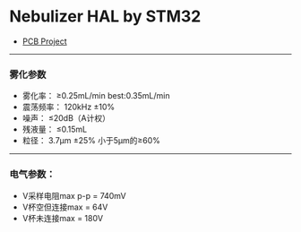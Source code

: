 # Nebulizer HAL by STM32
- [PCB Project](https://github.com/Sandman6z/Nebulizer_Medical_PCB)
---
### 雾化参数
- 雾化率： ≥0.25mL/min best:0.35mL/min
- 震荡频率： 120kHz ±10%
- 噪声： ≤20dB（A计权）
- 残液量： ≤0.15mL
- 粒径： 3.7μm ±25% 小于5μm的≥60%
---
### 电气参数：
- V采样电阻max p-p = 740mV
- V杯空但连接max = 64V
- V杯未连接max = 180V